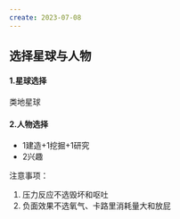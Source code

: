 ```yaml
---
create: 2023-07-08
---
```

## 选择星球与人物

#### 1.星球选择

类地星球

#### 2.人物选择

* 1建造+1挖掘+1研究
* 2兴趣

注意事项：

1. 压力反应不选毁坏和呕吐
2. 负面效果不选氧气、卡路里消耗量大和放屁

